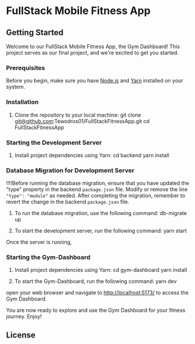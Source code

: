 # FullStack Mobile Fitness App

## Getting Started

Welcome to our FullStack Mobile Fitness App, the Gym Dashboard! This project serves as our final project, and we're excited to get you started.

### Prerequisites

Before you begin, make sure you have [Node.js](https://nodejs.org/) and [Yarn](https://classic.yarnpkg.com/en/docs/install/) installed on your system.

### Installation

1. Clone the repository to your local machine:
   git clone git@github.com:Tewodros01/FullStackFitnessApp.git
   cd FullStackFitnessApp

### Starting the Development Server

1. Install project dependencies using Yarn:
   cd backend
   yarn install

### Database Migration for Development Server

!!!!Before running the database migration, ensure that you have updated the "type" property in the backend `package.json` file. Modify or remove the line `"type": "module"` as needed. After completing the migration, remember to revert the change in the backend `package.json` file.

1. To run the database migration, use the following command:
   db-migrate up

2. To start the development server, run the following command:
   yarn start

Once the server is running,

### Starting the Gym-Dashboard

1. Install project dependencies using Yarn:
   cd gym-dashboard
   yarn install

2. To start the Gym-Dashboard, run the following command:
   yarn dev

open your web browser and navigate to [http://localhost:5173/](http://localhost:5173/) to access the Gym Dashboard.

You are now ready to explore and use the Gym Dashboard for your fitness journey. Enjoy!

## License
